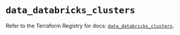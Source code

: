 # `data_databricks_clusters`

Refer to the Terraform Registry for docs: [`data_databricks_clusters`](https://registry.terraform.io/providers/databricks/databricks/1.53.0/docs/data-sources/clusters).
